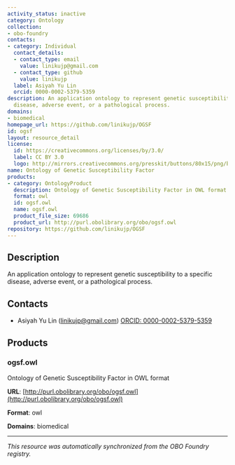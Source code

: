 ```yaml
---
activity_status: inactive
category: Ontology
collection:
- obo-foundry
contacts:
- category: Individual
  contact_details:
  - contact_type: email
    value: linikujp@gmail.com
  - contact_type: github
    value: linikujp
  label: Asiyah Yu Lin
  orcid: 0000-0002-5379-5359
description: An application ontology to represent genetic susceptibility to a specific
  disease, adverse event, or a pathological process.
domains:
- biomedical
homepage_url: https://github.com/linikujp/OGSF
id: ogsf
layout: resource_detail
license:
  id: https://creativecommons.org/licenses/by/3.0/
  label: CC BY 3.0
  logo: http://mirrors.creativecommons.org/presskit/buttons/80x15/png/by.png
name: Ontology of Genetic Susceptibility Factor
products:
- category: OntologyProduct
  description: Ontology of Genetic Susceptibility Factor in OWL format
  format: owl
  id: ogsf.owl
  name: ogsf.owl
  product_file_size: 69686
  product_url: http://purl.obolibrary.org/obo/ogsf.owl
repository: https://github.com/linikujp/OGSF
---
```

## Description

An application ontology to represent genetic susceptibility to a specific disease, adverse event, or a pathological process.

## Contacts

- Asiyah Yu Lin (linikujp@gmail.com) [ORCID: 0000-0002-5379-5359](https://orcid.org/0000-0002-5379-5359)

## Products

### ogsf.owl

Ontology of Genetic Susceptibility Factor in OWL format

**URL**: [http://purl.obolibrary.org/obo/ogsf.owl](http://purl.obolibrary.org/obo/ogsf.owl)

**Format**: owl

**Domains**: biomedical

---

*This resource was automatically synchronized from the OBO Foundry registry.*